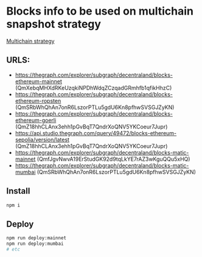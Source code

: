 # Blocks info to be used on multichain snapshot strategy

[Multichain strategy](https://github.com/snapshot-labs/snapshot.js/tree/master/src/strategies/multichain)

## URLS:

- https://thegraph.com/explorer/subgraph/decentraland/blocks-ethereum-mainnet (QmXebqMHXdRKeUzqkiNPDhWdqZCzqadGRmhfb1qfikHhzC)
- https://thegraph.com/explorer/subgraph/decentraland/blocks-ethereum-ropsten (QmSRbWhQhAn7onR6LszorPTLu5gdU6Kn8pfhwSVSGJZyKN)
- https://thegraph.com/explorer/subgraph/decentraland/blocks-ethereum-goerli (QmZ18hhCLAnx3ehh1pGvBqT7QndrXoQNV5YKCoeur7Jupr)
- https://api.studio.thegraph.com/query/49472/blocks-ethereum-sepolia/version/latest (QmZ18hhCLAnx3ehh1pGvBqT7QndrXoQNV5YKCoeur7Jupr)
- https://thegraph.com/explorer/subgraph/decentraland/blocks-matic-mainnet (QmfJgvNwvA19ErStudGK92d9tqLkYE7rAZ3wKguQQu5xHQ)
- https://thegraph.com/explorer/subgraph/decentraland/blocks-matic-mumbai (QmSRbWhQhAn7onR6LszorPTLu5gdU6Kn8pfhwSVSGJZyKN)

## Install

```bash
npm i
```

## Deploy

```bash
npm run deploy:mainnet
npm run deploy:mumbai
# etc
```
